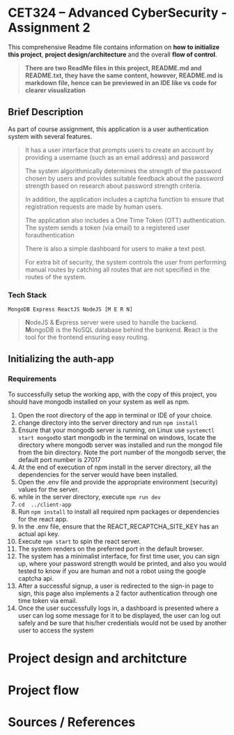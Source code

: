 # CET324 – Advanced CyberSecurity - Assignment 2
This comprehensive Readme file contains information on **how to initialize this project**, **project design/architecture** and the overall **flow of control**.


> **There are two ReadMe files in this project, README.md and README.txt, they have the same content, however, README.md is markdown file, hence can be previewed in an IDE like vs code for clearer visualization**


## Brief Description
As part of course assignment, this application is a user authentication system with several features. 

> It has a user interface that prompts users to create an account by providing a username (such as an email address) and password
> 
> The system algorithmically determines the strength of the password chosen by users and provides suitable feedback about the password strength based on research about password strength criteria.
> 
> In addition, the application includes a captcha function to ensure that registration requests are made by human users.
> 
> The application also includes a One Time Token (OTT) authentication. The system sends a token (via email) to a registered user forauthentication
>
>There is also a simple dashboard for users to make a text post.
>
>For extra bit of security, the system controls the user from performing manual routes by catching all routes that are not specified in the routes of the system.

### Tech Stack 
    MongoDB Express ReactJS NodeJS [M E R N]

> **N**odeJS & **E**xpress server were used to handle the backend.
> **M**ongoDB is the NoSQL database behind the bankend.
> **R**eact is the tool for the frontend ensuring easy routing.

## Initializing the auth-app
### Requirements
To successfully setup the working app,  with the copy of this project, you should have mongodb installed on your system as well as npm.

 1. Open the root directory of the app in terminal or IDE of your  choice.
 2. change directory into the server directory and run `npm install`
 3. Ensure that your mongodb server is running, on Linux use `systemctl start mongod`to start mongodb in the terminal
 on windows, locate the directory where mongodb server was installed and run the mongod file from the bin directory. Note the port number of the mongodb server, the default port number is 27017
 4.  At the end of execution of npm install in the server directory, all the dependencies for the server would have been installed.
 5. Open the .env file and provide the appropriate environment (security) values for the server.
 6. while in the server directory, execute `npm run dev` 
 7. `cd  ../client-app`
 8.  Run `npm install` to install all required npm packages or dependencies for the react app.
 9. In the .env file, ensure that the REACT_RECAPTCHA_SITE_KEY has an actual api key.
 10. Execute `npm start` to spin the react server.
 11. The system renders on the preferred port in the default browser.
 12. The system has a minimalist interface, for first time user, you can sign up, where your password strength would be printed, and also you would tested to know if you are human and not a robot using the google captcha api.
 13. After a successful signup, a user is redirected to the sign-in page to sign, this page also implements a 2 factor authentication through one time token via email.
 14. Once the user successfully logs in, a dashboard is presented where a user can log some message for it to be displayed, the user can log out safely and be sure that his/her credentials would not be used by another user to access the system 


# Project design and architcture

# Project flow

# Sources / References